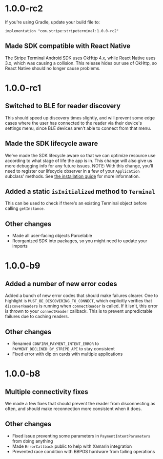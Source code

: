 # 1.0.0-rc2

If you're using Gradle, update your build file to:

```
implementation "com.stripe:stripeterminal:1.0.0-rc2"
```

## Made SDK compatible with React Native
The Stripe Terminal Android SDK uses OkHttp 4.x, while React Native uses 3.x, which was causing a
collision. This release hides our use of OkHttp, so React Native should no longer cause problems.

# 1.0.0-rc1

## Switched to BLE for reader discovery
This should speed up discovery times slightly, and will prevent some edge cases where the user has
connected to the reader via their device's settings menu, since BLE devices aren't able to connect
from that menu.

## Made the SDK lifecycle aware
We've made the SDK lifecycle aware so that we can optimize resource use according to what stage of
life the app is in. This change will also give us more debugging info for any future issues.
NOTE: With this change, you'll need to register our lifecycle observer in a few of your
`Application` subclass' methods. See [the installation guide](https://github.com/stripe/stripe-terminal-android#installation)
for more information.

## Added a static `isInitialized` method to `Terminal`
This can be used to check if there's an existing Terminal object before calling `getInstance`.

## Other changes
- Made all user-facing objects Parcelable
- Reorganized SDK into packages, so you might need to update your imports

# 1.0.0-b9

## Added a number of new error codes
Added a bunch of new error codes that should make failures clearer. One to highlight is
`MUST_BE_DISCOVERING_TO_CONNECT`, which explicitly verifies that `discoverReaders` is running when
`connectReader` is called. If it isn't, this error is thrown to your `connectReader` callback. This
is to prevent unpredictable failures due to caching readers.

## Other changes
- Renamed `CONFIRM_PAYMENT_INTENT_ERROR` to `PAYMENT_DECLINED_BY_STRIPE_API` to stay consistent
- Fixed error with dip on cards with multiple applications

# 1.0.0-b8

## Multiple connectivity fixes
We made a few fixes that should prevent the reader from disconnecting as often, and should make
reconnection more consistent when it does.

## Other changes
- Fixed issue preventing some parameters in `PaymentIntentParameters` from doing anything
- Made `ErrorCallback` public to help with Xamarin integration
- Prevented race condition with BBPOS hardware from failing operations

